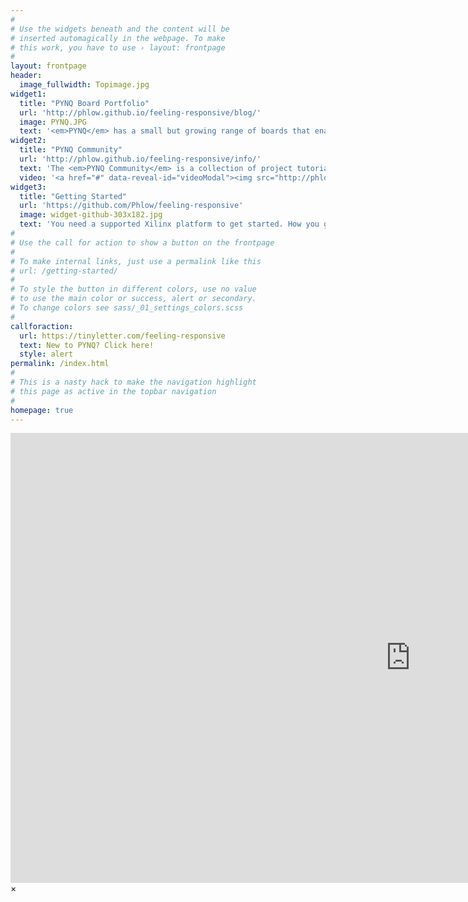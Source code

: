 ```yaml
---
#
# Use the widgets beneath and the content will be
# inserted automagically in the webpage. To make
# this work, you have to use › layout: frontpage
#
layout: frontpage
header:
  image_fullwidth: Topimage.jpg
widget1:
  title: "PYNQ Board Portfolio"
  url: 'http://phlow.github.io/feeling-responsive/blog/'
  image: PYNQ.JPG
  text: '<em>PYNQ</em> has a small but growing range of boards that enable designers to exploit the benefits of programmable logic and microprocessors to build more capable and exciting electronic systems. They can be used with Xilinx ZYNQ products.'
widget2:
  title: "PYNQ Community"
  url: 'http://phlow.github.io/feeling-responsive/info/'
  text: 'The <em>PYNQ Community</em> is a collection of project tutorials, training videos and other resources to help you get the most out of your PYNQ board. <br/>1. <a href="#">PYNQ Embedded community projects</a><br/>2. <a href="#">PYNQ Alveo community projects and tutorials</a><br/>3.<a href="#">Machine Learning on Xilinx FPGAs with FINN</a>.<br/>4.<a href="#">Tutorials and other resources.</a><br/>5.<a href="#">Example Notebooks.</a>'
  video: '<a href="#" data-reveal-id="videoModal"><img src="http://phlow.github.io/feeling-responsive/images/start-video-feeling-responsive-302x182.jpg" width="302" height="182" alt=""/></a>'
widget3:
  title: "Getting Started"
  url: 'https://github.com/Phlow/feeling-responsive'
  image: widget-github-303x182.jpg
  text: 'You need a supported Xilinx platform to get started. How you get PYNQ depends on your platform. For some Zynq|Zynq Ultrascale+ platforms you can download an SD card image to boot the board. For other platforms, including Alveo, you can install PYNQ onto your host Operating System.'
#
# Use the call for action to show a button on the frontpage
#
# To make internal links, just use a permalink like this
# url: /getting-started/
#
# To style the button in different colors, use no value
# to use the main color or success, alert or secondary.
# To change colors see sass/_01_settings_colors.scss
#
callforaction:
  url: https://tinyletter.com/feeling-responsive
  text: New to PYNQ? Click here! 
  style: alert
permalink: /index.html
#
# This is a nasty hack to make the navigation highlight
# this page as active in the topbar navigation
#
homepage: true
---
```


<div id="videoModal" class="reveal-modal large" data-reveal="">
  <div class="flex-video widescreen vimeo" style="display: block;">
    <iframe width="1280" height="720" src="https://www.youtube.com/embed/3b5zCFSmVvU" frameborder="0" allowfullscreen></iframe>
  </div>
  <a class="close-reveal-modal">&#215;</a>
</div>
